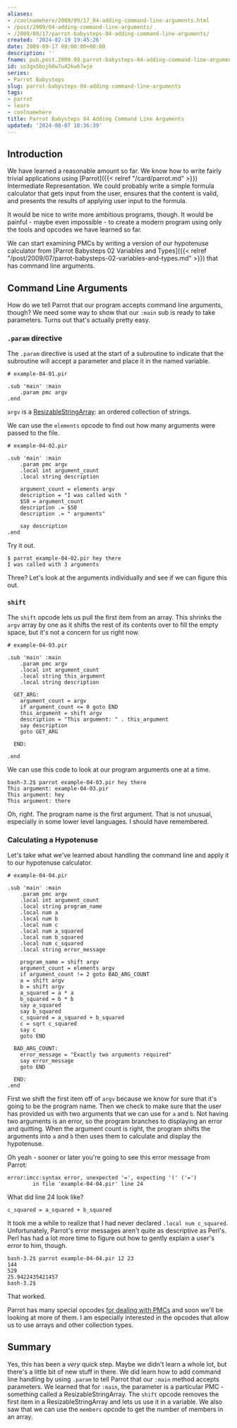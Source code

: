 ```yaml
---
aliases:
- /coolnamehere/2009/09/17_04-adding-command-line-arguments.html
- /post/2009/04-adding-command-line-arguments/
- /2009/09/17/parrot-babysteps-04-adding-command-line-arguments/
created: '2024-02-19 19:45:26'
date: 2009-09-17 00:00:00+00:00
description: ''
fname: pub.post.2009.09.parrot-babysteps-04-adding-command-line-arguments
id: so3gx5boj60w7u42kw67wje
series:
- Parrot Babysteps
slug: parrot-babysteps-04-adding-command-line-arguments
tags:
- parrot
- learn
- coolnamehere
title: Parrot Babysteps 04 Adding Command Line Arguments
updated: '2024-08-07 18:36:39'
---
```


## Introduction

We have learned a reasonable amount so far. We know how to write fairly trivial applications using [Parrot]({{< relref "/card/parrot.md" >}}) Intermediate Representation. We could probably write a simple formula calculator that gets input from the user, ensures that the content is valid, and presents the results of applying user input to the formula.

It would be nice to write more ambitious programs, though. It would be painful - maybe even impossible - to create a modern program using only the tools and opcodes we have learned so far.

We can start examining PMCs by writing a version of our hypotenuse calculator from [Parrot Babysteps 02 Variables and Types]({{< relref "/post/2009/07/parrot-babysteps-02-variables-and-types.md" >}}) that has command line arguments.

## Command Line Arguments

How do we tell Parrot that our program accepts command line arguments, though? We need some way to show that our `:main` sub is ready to take parameters. Turns out that's actually pretty easy.

### `.param` directive

The `.param` directive is used at the start of a subroutine to indicate that the subroutine will accept a parameter and place it in the named variable.

    # example-04-01.pir

    .sub 'main' :main
        .param pmc argv
    .end

`argv` is a [ResizableStringArray](http://docs.parrot.org/parrot/latest/html/src/pmc/resizablestringarray.pmc.html): an ordered collection of strings.

We can use the `elements` opcode to find out how many arguments were passed to the file.

    # example-04-02.pir

    .sub 'main' :main
        .param pmc argv
        .local int argument_count
        .local string description

        argument_count = elements argv
        description = "I was called with "
        $S0 = argument_count
        description .= $S0
        description .= " arguments"

        say description
    .end

Try it out.

    $ parrot example-04-02.pir hey there
    I was called with 3 arguments

Three? Let's look at the arguments individually and see if we can figure this out.

### `shift`

The `shift` opcode lets us pull the first item from an array. This shrinks the `argv` array by one as it shifts the rest of its contents over to fill the empty space, but it's not a concern for us right now.

    # example-04-03.pir

    .sub 'main' :main
        .param pmc argv
        .local int argument_count
        .local string this_argument
        .local string description

      GET_ARG:
        argument_count = argv
        if argument_count <= 0 goto END
        this_argument = shift argv
        description = "This argument: " . this_argument
        say description
        goto GET_ARG

      END:

    .end

We can use this code to look at our program arguments one at a time.

    bash-3.2$ parrot example-04-03.pir hey there
    This argument: example-04-03.pir
    This argument: hey
    This argument: there

Oh, right. The program name is the first argument. That is not unusual, especially in some lower level languages. I should have remembered.

### Calculating a Hypotenuse

Let's take what we've learned about handling the command line and apply it to our hypotenuse calculator.

    # example-04-04.pir

    .sub 'main' :main
        .param pmc argv
        .local int argument_count
        .local string program_name
        .local num a
        .local num b
        .local num c
        .local num a_squared
        .local num b_squared
        .local num c_squared
        .local string error_message

        program_name = shift argv
        argument_count = elements argv
        if argument_count != 2 goto BAD_ARG_COUNT
        a = shift argv
        b = shift argv
        a_squared = a * a
        b_squared = b * b
        say a_squared
        say b_squared
        c_squared = a_squared + b_squared
        c = sqrt c_squared
        say c
        goto END

      BAD_ARG_COUNT:
        error_message = "Exactly two arguments required"
        say error_message
        goto END

      END:
    .end

First we shift the first item off of `argv` because we know for sure that it's going to be the program name. Then we check to make sure that the user has provided us with two arguments that we can use for `a` and `b`. Not having two arguments is an error, so the program branches to displaying an error and quitting. When the argument count is right, the program shifts the arguments into `a` and `b` then uses them to calculate and display the hypotenuse.

Oh yeah - sooner or later you're going to see this error message from Parrot:

    error:imcc:syntax error, unexpected '=', expecting '(' ('=')
            in file 'example-04-04.pir' line 24

What did line 24 look like?

    c_squared = a_squared + b_squared

It took me a while to realize that I had never declared `.local num c_squared`. Unfortunately, Parrot's error messages aren't quite as descriptive as Perl's. Perl has had a lot more time to figure out how to gently explain a user's error to him, though.

    bash-3.2$ parrot example-04-04.pir 12 23
    144
    529
    25.9422435421457
    bash-3.2$

That worked.

Parrot has many special opcodes [for dealing with PMCs](http://docs.parrot.org/parrot/latest/html/src/ops/pmc.ops.html) and soon we'll be looking at more of them. I am especially interested in the opcodes that allow us to use arrays and other collection types.

## Summary

Yes, this has been a *very* quick step. Maybe we didn't learn a whole lot,  but there's a little bit of new stuff in there. We did learn how to add command line handling by using `.param` to tell Parrot that our `:main` method accepts parameters. We learned that for `:main`, the parameter is a particular PMC - something called a ResizableStringArray. The `shift` opcode removes the first item in a ResizableStringArray and lets us use it in a variable. We also saw that we can use the `members` opcode to get the number of members in an array.